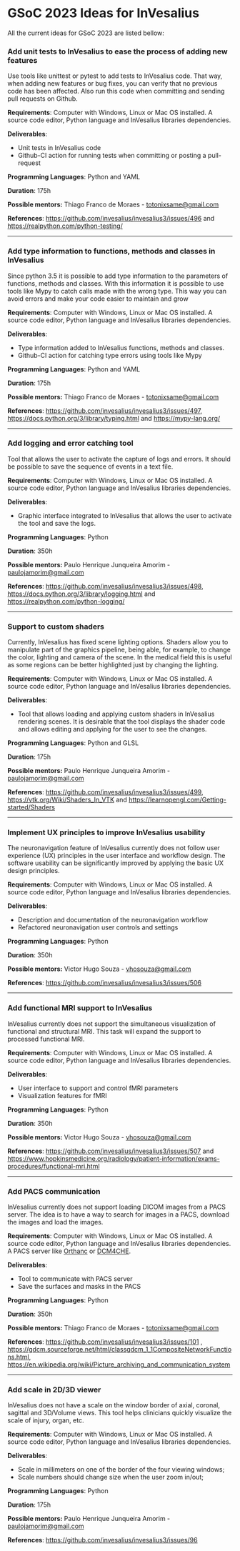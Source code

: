 # GSoC 2023 Ideas for InVesalius

All the current ideas for GSoC 2023 are listed bellow:

### Add unit tests to InVesalius to ease the process of adding new features

Use tools like unittest or pytest to add tests to InVesalius code. That way, when adding new features or bug fixes, you can verify that no previous code has been affected. Also run this code when committing and sending pull requests on Github.

**Requirements**: Computer with Windows, Linux or Mac OS installed. A source code editor, Python language and InVesalius libraries dependencies.

**Deliverables**:
- Unit tests in InVesalius code
- Github-CI action for running tests when committing or posting a pull-request

**Programming Languages**: Python and YAML

**Duration**: 175h

**Possible mentors:** Thiago Franco de Moraes - totonixsame@gmail.com

**References**: https://github.com/invesalius/invesalius3/issues/496 and https://realpython.com/python-testing/

---

### Add type information to functions, methods and classes in InVesalius

Since python 3.5 it is possible to add type information to the parameters of functions, methods and classes. With this information it is possible to use tools like Mypy to catch calls made with the wrong type. This way you can avoid errors and make your code easier to maintain and grow

**Requirements**: Computer with Windows, Linux or Mac OS installed. A source code editor, Python language and InVesalius libraries dependencies.

**Deliverables**:
- Type information added to InVesalius functions, methods and classes.
- Github-CI action for catching type errors using tools like Mypy

**Programming Languages**: Python and YAML

**Duration**: 175h

**Possible mentors:** Thiago Franco de Moraes - totonixsame@gmail.com


**References**: https://github.com/invesalius/invesalius3/issues/497, https://docs.python.org/3/library/typing.html and https://mypy-lang.org/

---

### Add logging and error catching tool
Tool that allows the user to activate the capture of logs and errors. It should be possible to save the sequence of events in a text file.

**Requirements**: Computer with Windows, Linux or Mac OS installed. A source code editor, Python language and InVesalius libraries dependencies.

**Deliverables**:
- Graphic interface integrated to InVesalius that allows the user to activate the tool and save the logs.

**Programming Languages**:  Python

**Duration**: 350h 

**Possible mentors:** Paulo Henrique Junqueira Amorim - paulojamorim@gmail.com

**References**: https://github.com/invesalius/invesalius3/issues/498, https://docs.python.org/3/library/logging.html and https://realpython.com/python-logging/

---

### Support to custom shaders

Currently, InVesalius has fixed scene lighting options. Shaders allow you to manipulate part of the graphics pipeline, being able, for example, to change the color, lighting and camera of the scene. In the medical field this is useful as some regions can be better highlighted just by changing the lighting.	

**Requirements**: Computer with Windows, Linux or Mac OS installed. A source code editor, Python language and InVesalius libraries dependencies.

**Deliverables**: 
- Tool that allows loading and applying custom shaders in InVesalius rendering scenes. It is desirable that the tool displays the shader code and allows editing and applying for the user to see the changes.

**Programming Languages**: Python and GLSL

**Duration**: 175h

**Possible mentors:** Paulo Henrique Junqueira Amorim - paulojamorim@gmail.com

**References**: https://github.com/invesalius/invesalius3/issues/499, https://vtk.org/Wiki/Shaders_In_VTK and https://learnopengl.com/Getting-started/Shaders

---

### Implement UX principles to improve InVesalius usability

The neuronavigation feature of InVesalius currently does not follow user experience (UX) principles in the user interface and workflow design. The software usability can be significantly improved by applying the basic UX design principles.

**Requirements**: Computer with Windows, Linux or Mac OS installed. A source code editor, Python language and InVesalius libraries dependencies.

**Deliverables**:
- Description and documentation of the neuronavigation workflow
- Refactored neuronavigation user controls and settings

**Programming Languages**: Python

**Duration**: 350h

**Possible mentors:** Victor Hugo Souza - vhosouza@gmail.com

**References**: https://github.com/invesalius/invesalius3/issues/506

---

### Add functional MRI support to InVesalius

InVesalius currently does not support the simultaneous visualization of functional and structural MRI. This task will expand the support to processed functional MRI.

**Requirements**: Computer with Windows, Linux or Mac OS installed. A source code editor, Python language and InVesalius libraries dependencies. 

**Deliverables**:
- User interface to support and control fMRI parameters
- Visualization features for fMRI

**Programming Languages**: Python

**Duration**: 350h

**Possible mentors:** Victor Hugo Souza - vhosouza@gmail.com

**References**: https://github.com/invesalius/invesalius3/issues/507 and https://www.hopkinsmedicine.org/radiology/patient-information/exams-procedures/functional-mri.html

---

### Add PACS communication

InVesalius currently does not support loading DICOM images from a PACS server. The idea is to have a way to search for images in a PACS, download the images and load the images.

**Requirements**: Computer with Windows, Linux or Mac OS installed. A source code editor, Python language and InVesalius libraries dependencies. A PACS server like [Orthanc](https://www.orthanc-server.com/) or [DCM4CHE](https://www.dcm4che.org/).

**Deliverables**:
- Tool to communicate with PACS server
- Save the surfaces and masks in the PACS

**Programming Languages**: Python

**Duration**: 350h

**Possible mentors:** Thiago Franco de Moraes - totonixsame@gmail.com

**References**: https://github.com/invesalius/invesalius3/issues/101 , https://gdcm.sourceforge.net/html/classgdcm_1_1CompositeNetworkFunctions.html, https://en.wikipedia.org/wiki/Picture_archiving_and_communication_system

---

### Add scale in 2D/3D viewer

InVesalius does not have a scale on the window border of axial, coronal, sagittal and 3D/Volume views. This tool helps clinicians quickly visualize the scale of injury, organ, etc.

**Requirements**: Computer with Windows, Linux or Mac OS installed. A source code editor, Python language and InVesalius libraries dependencies.

**Deliverables**:
- Scale in millimeters on one of the border of the four viewing windows;
- Scale numbers should change size when the user zoom in/out;

**Programming Languages**: Python

**Duration**: 175h

**Possible mentors:** Paulo Henrique Junqueira Amorim - paulojamorim@gmail.com

**References**: https://github.com/invesalius/invesalius3/issues/96